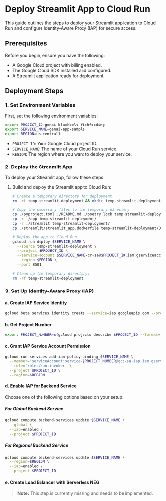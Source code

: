 # Deploy Streamlit App to Cloud Run

This guide outlines the steps to deploy your Streamlit application to Cloud Run and configure Identity-Aware Proxy (IAP) for secure access.

## Prerequisites

Before you begin, ensure you have the following:

-   A Google Cloud project with billing enabled.
-   The Google Cloud SDK installed and configured.
-   A Streamlit application ready for deployment.

## Deployment Steps

### 1. Set Environment Variables

First, set the following environment variables:

```bash
export PROJECT_ID=genai-blackbelt-fishfooding
export SERVICE_NAME=genai-app-sample
export REGION=us-central1
```

-   `PROJECT_ID`: Your Google Cloud project ID.
-   `SERVICE_NAME`: The name of your Cloud Run service.
-   `REGION`: The region where you want to deploy your service.

### 2. Deploy the Streamlit App

To deploy your Streamlit app, follow these steps:

1. Build and deploy the Streamlit app to Cloud Run:

    ```bash
    # Create a temporary directory for deployment
    rm -rf temp-streamlit-deployment && mkdir temp-streamlit-deployment

    # Copy the necessary files to the temporary directory
    cp ./pyproject.toml ./README.md ./poetry.lock temp-streamlit-deployment/
    cp -r ./app temp-streamlit-deployment/
    cp -r ./streamlit temp-streamlit-deployment/
    cp ./streamlit/streamlit_app.dockerfile temp-streamlit-deployment/Dockerfile

    # Deploy the app to Cloud Run
    gcloud run deploy $SERVICE_NAME \
      --source temp-streamlit-deployment \
      --project $PROJECT_ID \
      --service-account $SERVICE_NAME-cr-sa@$PROJECT_ID.iam.gserviceaccount.com \
      --region $REGION \
      --port 8501
      
    # Clean up the temporary directory:
    rm -rf temp-streamlit-deployment
    ```

### 3. Set Up Identity-Aware Proxy (IAP)

#### a. Create IAP Service Identity

```bash
gcloud beta services identity create --service=iap.googleapis.com --project $PROJECT_ID
```

#### b. Get Project Number

```bash
export PROJECT_NUMBER=$(gcloud projects describe $PROJECT_ID --format='value(projectNumber)')
```

#### c. Grant IAP Service Account Permission

```bash
gcloud run services add-iam-policy-binding $SERVICE_NAME \
  --member="serviceAccount:service-$PROJECT_NUMBER@gcp-sa-iap.iam.gserviceaccount.com" \
  --role='roles/run.invoker' \
  --project $PROJECT_ID \
  --region=$REGION
```

#### d. Enable IAP for Backend Service

Choose one of the following options based on your setup:

##### For Global Backend Service

```bash
gcloud compute backend-services update $SERVICE_NAME \
  --global \
  --iap=enabled \
  --project $PROJECT_ID
```

##### For Regional Backend Service

```bash
gcloud compute backend-services update $SERVICE_NAME \
  --region=$REGION \
  --iap=enabled \
  --project $PROJECT_ID
```

#### e. Create Load Balancer with Serverless NEG

> **Note:** This step is currently missing and needs to be implemented.
